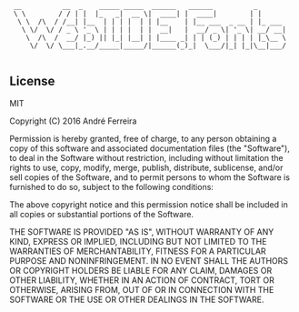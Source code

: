 ``` 
 __          __  _    _____ _____  ______   ______          _       
 \ \        / / | |  |_   _|  __ \|  ____| |  ____|        | |      
  \ \  /\  / /__| |__  | | | |  | | |__    | |__ ___  _ __ | |_ ___ 
   \ \/  \/ / _ \ '_ \ | | | |  | |  __|   |  __/ _ \| '_ \| __/ __|
    \  /\  /  __/ |_) || |_| |__| | |____ _| | | (_) | | | | |_\__ \
     \/  \/ \___|_.__/_____|_____/|______(_)_|  \___/|_| |_|\__|___/
                                                                                                                                                                                                                                                                                                                                                                                  
```                                                                                                                                                 
 
## License

  MIT
  
  Copyright (C) 2016 André Ferreira

  Permission is hereby granted, free of charge, to any person obtaining a copy of this software and associated documentation files (the "Software"), to deal in the Software without restriction, including without limitation the rights to use, copy, modify, merge, publish, distribute, sublicense, and/or sell copies of the Software, and to permit persons to whom the Software is furnished to do so, subject to the following conditions:

  The above copyright notice and this permission notice shall be included in all copies or substantial portions of the Software.

  THE SOFTWARE IS PROVIDED "AS IS", WITHOUT WARRANTY OF ANY KIND, EXPRESS OR IMPLIED, INCLUDING BUT NOT LIMITED TO THE WARRANTIES OF MERCHANTABILITY, FITNESS FOR A PARTICULAR PURPOSE AND NONINFRINGEMENT. IN NO EVENT SHALL THE AUTHORS OR COPYRIGHT HOLDERS BE LIABLE FOR ANY CLAIM, DAMAGES OR OTHER LIABILITY, WHETHER IN AN ACTION OF CONTRACT, TORT OR OTHERWISE, ARISING FROM, OUT OF OR IN CONNECTION WITH THE SOFTWARE OR THE USE OR OTHER DEALINGS IN THE SOFTWARE.